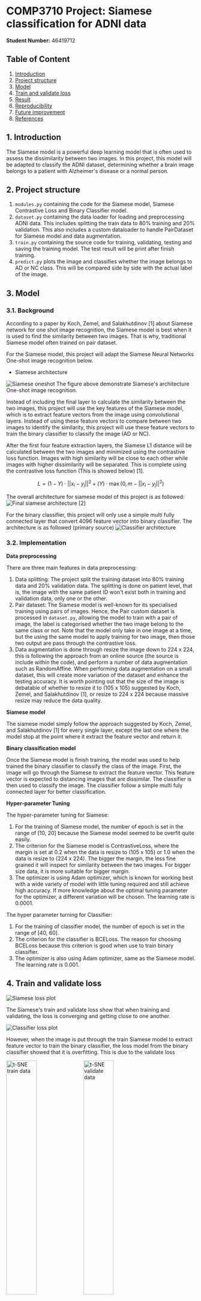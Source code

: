# COMP3710 Project: Siamese classification for ADNI data
**Student Number:** 46419712

## Table of Content
1. [Introduction](#1-introduction)
2. [Project structure](#2-project-structure)
3. [Model](#3-model)
4. [Train and validate loss](#4-train-and-validate-loss)
5. [Result](#5-result)
6. [Reproducibility](#6-reproducibility)
7. [Future improvement](#7-future-improvement)
8. [References](#8-references)

## 1. Introduction
The Siamese model is a powerful deep learning model that is often used to assess the dissimilarity between two images. In this project, this model will be adapted to classify the ADNI dataset, determining whether a brain image belongs to a patient with Alzheimer's disease or a normal person.

## 2. Project structure
1. ```modules.py``` containing the code for the Siamese model, Siamese Contrastive Loss and Binary Classifier model.
2. ```dataset.py``` containing the data loader for loading and preprocessing ADNI data. This includes splitting the train data to 80% training and 20% validation. This also includes a custom dataloader to handle PairDataset for Siamese model and data augmentation.
3. ```train.py``` containing the source code for training, validating, testing and saving the training model. The test result will be print after finish training.
4. ```predict.py``` plots the image and classifies whether the image belongs to AD or NC class. This will be compared side by side with the actual label of the image.

## 3. Model
### 3.1. Background
According to a paper by Koch, Zemel, and Salakhutdinov [1] about Siamese network for one shot image recognition, the Siamese model is best when it is used to find the similarity between two images. That is why, traditional Siamese model often trained on pair dataset.

For the Siamese model, this project will adapt the Siamese Neural Networks One-shot image recognition below.

* Siamese architecture

![Siamese oneshot](research_image/Siamese_oneshot.png)
The figure above demonstrate Siamese's architecture One-shot image recognition.

Instead of including the final layer to calculate the similarity between the two images, this project will use the key features of the Siamese model, which is to extract feature vectors from the image using convolutional layers. Instead of using these feature vectors to compare between two images to identify the similarity, this project will use these feature vectors to train the binary classifier to classify the image (AD or NC).

After the first four feature extraction layers, the Siamese L1 distance will be calculated between the two images and minimized using the contrastive loss function. Images with high similarity will be close to each other while images with higher dissimilarity will be separated. This is complete using the contrastive loss function (This is showed below) [1].

$$L = (1 - Y) \cdot ||x_i - y_j||^2 + (Y) \cdot \max(0, m - ||x_i - y_j||^2)$$

The overall architecture for siamese model of this project is as followed:
![Final siamese architecture](research_image/Siamese_overall_structure.png) [2]

For the binary classifier, this project will only use a simple multi fully connected layer that convert 4096 feature vector into binary classifier. 
The architecture is as followed (primary source)
![Classifier architecture](research_image/Binary_classifier_model.png)

### 3.2. Implementation

**Data preprocessing**

There are three main features in data preprocessing:
1. Data splitting: The project split the training dataset into 80% training data and 20% validation data. The splitting is done on patient level, that is, the image with the same patient ID won't exist both in training and validation data, only one or the other.
2. Pair dataset: The Siamese model is well-known for its specialised training using pairs of images. Hence, the Pair custom dataset is processed in ```dataset.py```, allowing the model to train with a pair of image, the label is categorised whether the two image belong to the same class or not. Note that the model only take in one image at a time, but the using the same model to apply training for two image, then those two output are pass through the contrastive loss.
3. Data augmentation is done through resize the image down to 224 x 224, this is following the approach from an online source (the source is include within the code), and perform a number of data augmentation such as RandomAffine. When performing data augmentation on a small dataset, this will create more variation of the dataset and enhance the testing accuracy. It is worth pointing out that the size of the image is debatable of whether to resize it to (105 x 105) suggested by Koch, Zemel, and Salakhutdinov [1], or resize to 224 x 224 because massive resize may reduce the data quality.

**Siamese model**

The siamese model simply follow the approach suggested by Koch, Zemel, and Salakhutdinov [1] for every single layer, except the last one where the model stop at the point where it extract the feature vector and return it.

**Binary classification model**

Once the Siamese model is finish training, the model was used to help trained the binary classifier to classify the class of the image. First, the image will go through the Siamese to extract the feature vector. This feature vector is expected to distancing images that are dissimilar. The classifier is then used to classify the image. The classifier follow a simple multi fuly connected layer for better classification.

**Hyper-parameter Tuning**

The hyper-parameter tuning for Siamese:
1. For the training of Siamese model, the number of epoch is set in the range of [10, 20] because the Siamese model seemed to be overfit quite easily.
2. The criterion for the Siamese model is ContrastiveLoss, where the margin is set at 0.2 when the data is resize to (105 x 105) or 1.0 when the data is resize to (224 x 224). The bigger the margin, the less fine grained it will inspect for similarity between the two images. For bigger size data, it is more suitable for bigger margin.
3. The optimizer is using Adam optimizer, which is known for working best with a wide variety of model with little tuning required and still achieve high accuracy. If more knowledge about the optimal tuning parameter for the optimizer, a different variation will be chosen. The learning rate is 0.0001.

The hyper parameter turning for Classifier:
1. For the training of classifier model, the number of epoch is set in the range of [40, 60].
2. The criterion for the classifier is BCELoss. The reason for choosing BCELoss because this criterion is good when use to train binary classifier.
3. The optimizer is also using Adam optimizer, same as the Siamese model. The learning rate is 0.001.

## 4. Train and validate loss

![Siamese loss plot](result/siamese_loss_plot.png)

The Siamese's train and validate loss show that when training and validating, the loss is converging and getting close to one another.

![Classifier loss plot](result/classifier_loss_plot.png)

However, when the image is put through the train Siamese model to extract feature vector to train the binary classifier, the loss model from the binary classifier showed that it is overfitting. This is due to the validate loss 

<div>
    <img src="result/tsn_train.png" alt="t-SNE train data" width="40%">
    <img src="result/tsn_validate.png" alt="t-SNE validate data" width="40%">
</div>

The t-SNE diagram shows that when evaluate Siamese model during validate using test set, there is some clear difference in the separation between the AD and NC data. However, in the train dataset used for training classifier, there is no clear difference between the AD and NC classes. This is a good indication that there might be some overfitting in the training where for certain dataset, the Siamese model extract a good quality feature vector for differentiate between the two class, whereas for other cases, it doesn't work very well.

<div class="side-by-side">
  <img src="result/Accuracy_plot.png" alt="Result Accuracy loss plot" width="60%">
  <p>Based on the accuracy plot at classifier on training data vs validating data is a clear evidence of overfitting in the mode. The training accuracy is increasing while the accuracy of validation data is capped at around 75%.</p>
</div>

<style>
  .side-by-side {
    display: flex;
  }

  .side-by-side img {
    margin-right: 15px;
  }
</style>

## 5. Result
### 5.1. What went wrong
Initially, this project took a wrong path when the file path for the training dataset was  used during the testing phase. This caused false information, and with the remaining time, it was impossible to tune the hyperparameters and model to increase the accuracy.

When the wrong path was used, the highest accuracy achieved is 82.65%. The following is the image showcasing the visual prediction of the model, classifying the image from the test dataset versus the actual label.
![img1](result/img1.png)

### 5.2. Accuracy after correct the issue
After correcting the path for the testing phase, the actual accuracy fell to 61.69%. Some attempts to tune the accuracy included using batchnorm and dropout layers to prevent overfitting in the Siamese model. However, in the end, the highest accuracy achieved was only 63.4%

In an attempt to increase the predict accuracy and also prevent to prevent overfitting, ResNet-18 was used as the Siamese layer by removing the last layer and replacing it with a fully connected layer to extract the feature vector. However, the Resnet-18 is too powerful and with out careful tuning the model does not work very well. The best accuracy achieved using ResNet-18 was around 50.4%. Here is the representation of the loss function of the siamese model.
![Binary](result/siamese_loss_plot_resnet18.png)
The result shows that at around 2 epochs the model loss function is close to achieving 0 loss. This is an indication that the model is still overfitting, and using a more powerful convolutional neural network layer like ResNet-18 speeds up the process.

## 6. Reproducibility
This project is reproducible given that it uses deterministic algorithms for the convolutional layer and sets teh seed whenever a random variable is used (random.seed() or torch.manual_seed()).

### 6.1. Dependencies
The dependencies of this project is install using miniconda. Here is a [link](https://docs.conda.io/projects/miniconda/en/latest/miniconda-install.html) on how to install miniconda.

The following is the dependencies and version of the dependencies.

| Dependency   | Version     |
| ------------ | ----------- |
| python       | 3.8.17      |
| pytorch      | 2.0.1       |
| torchvision  | 0.15.2      |
| matplotlib   | 3.7.2       |
| numpy        | 1.24.3      |
| scikit-learn | 1.0.2       |

### 6.2. Command to reproduce the result
Assuming all the relevant dependencies are installed.
Also, note that to reproduce the run, the path in ```utils.py``` need to match the path in the environment.

```python3 train.py```

When run ```python3 train.py```, it will first train the Siamese model. Then, when the Siamese model is finished training, it will use the Siamese model to train the classifier model by applying the image over the Siamese model to generate feature vector. Finally, it will print the test accuracy to the stdout. In addition, after finish running, it will save the Siamese and classifier models to the result folder (create the folder if it does not exist, or udpate the path in ```utils.py```). 

Note that in order to reduce the complexity of including multiple python script in ```slurm.sh```, the key feature from ```predict.py``` is include at the end of ```train.py```. This means, it is the same as running ```predict.py``` one the model is finish training.

```python3 predict.py```

If the program is successully run, and ```Siamese.pt and Classifier.pt``` exists, running ```predict.py``` will save a random batch of test data that the model predicted, along with the real class.

## 7. Future improvement
Due to an unfortunate incident that misled the interpretation of the model performance, future work will focus on tuning the parameters and applying mode data augmentation to increase the accuracy of the model. In the future, this project will explore ResNet-18 (CNN) as the as Siamese embedding layer to extract better feature vectors from the data.

## 8. References
[1]	G. Koch, R. Zemel, and R. Salakhutdinov, "Siamese neural networks for one-shot image recognition," in ICML deep learning workshop, 2015, vol. 2, no. 1: Lille. 

[2] P. Singh, “Siamese Network Keras,” Medium, Aug. 27, 2019. https://medium.com/@prabhnoor0212/siamese-network-keras-31a3a8f37d04.

***Code adaptation from external source is reference within the code comment***

